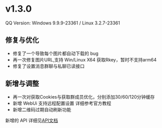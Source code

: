 # v1.3.0

QQ Version: Windows 9.9.9-23361 / Linux 3.2.7-23361

## 修复与优化
* 修复了一个导致每个图片都自动下载的 bug
* 再一次修复图片URL,支持 Win/Linux X64 获取Rkey，暂时不支持arm64
* 修复了设置消息群聊与私聊已读接口

## 新增与调整
* 再一次对获取Cookies与获取群成员优化，分别添加30/60/120分钟缓存
* 新增 WebUi 支持远程配置设置 详细参考官方教程
* 新增二维码过期自动刷新功能

新增的 API 详细见[API文档](https://napneko.github.io/zh-CN/develop/extends_api)
